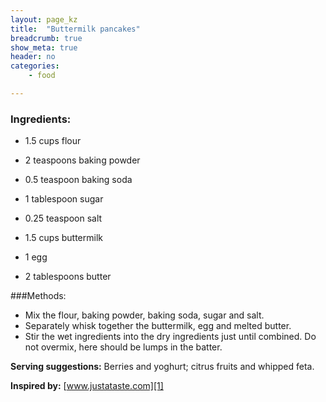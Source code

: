 ```yaml
---
layout: page_kz
title:  "Buttermilk pancakes"
breadcrumb: true
show_meta: true
header: no
categories:
    - food

---
```


### Ingredients:

* 1.5 cups flour
* 2 teaspoons baking powder
* 0.5 teaspoon baking soda
* 1 tablespoon sugar
* 0.25 teaspoon salt

* 1.5 cups buttermilk
* 1 egg
* 2 tablespoons butter


###Methods:

* Mix the flour, baking powder, baking soda, sugar and salt.
* Separately whisk together the buttermilk, egg and melted butter. 
* Stir the wet ingredients into the dry ingredients just until combined. Do not overmix, here should be lumps in the batter.

**Serving suggestions:** Berries and yoghurt; citrus fruits and whipped feta.

**Inspired by:** [www.justataste.com][1]

[1]: https://www.justataste.com/light-and-fluffy-buttermilk-pancakes-recipe/
